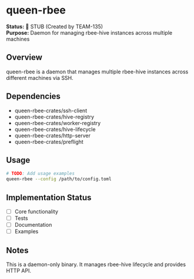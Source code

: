 # queen-rbee

**Status:** 🚧 STUB (Created by TEAM-135)  
**Purpose:** Daemon for managing rbee-hive instances across multiple machines

## Overview

queen-rbee is a daemon that manages multiple rbee-hive instances across different machines via SSH.

## Dependencies

- queen-rbee-crates/ssh-client
- queen-rbee-crates/hive-registry
- queen-rbee-crates/worker-registry
- queen-rbee-crates/hive-lifecycle
- queen-rbee-crates/http-server
- queen-rbee-crates/preflight

## Usage

```bash
# TODO: Add usage examples
queen-rbee --config /path/to/config.toml
```

## Implementation Status

- [ ] Core functionality
- [ ] Tests
- [ ] Documentation
- [ ] Examples

## Notes

This is a daemon-only binary. It manages rbee-hive lifecycle and provides HTTP API.
